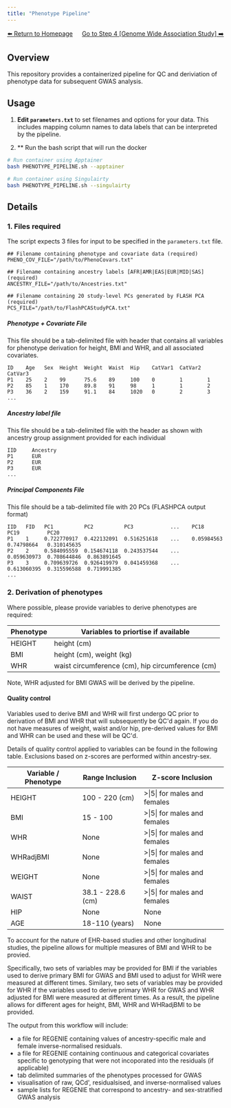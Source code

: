 ```yaml
---
title: "Phenotype Pipeline"
---
```

<div style="display: flex; justify-content: space-between; align-items: center;">
  <a href="./index.html">⬅️ Return to Homepage</a>
  <a href="./gwas.html">Go to Step 4 [Genome Wide Association Study] ➡️</a>
</div>

## Overview

This repository provides a containerized pipeline for QC and deriviation of phenotype data for subsequent GWAS analysis.

## Usage

1. **Edit `parameters.txt`** to set filenames and options for your data. This includes mapping column names to data labels that can be interpreted by the pipeline.

2. ** Run the bash script that will run the docker

```bash
# Run container using Apptainer
bash PHENOTYPE_PIPELINE.sh --apptainer

# Run container using Singulairty
bash PHENOTYPE_PIPELINE.sh --singulairty
```

## Details

### 1. Files required
The script expects 3 files for input to be specified in the `parameters.txt` file.
```
## Filename containing phenotype and covariate data (required)
PHENO_COV_FILE="/path/to/PhenoCovars.txt"

## Filename containing ancestry labels [AFR|AMR|EAS|EUR|MID|SAS] (required)
ANCESTRY_FILE="/path/to/Ancestries.txt"

## Filename containing 20 study-level PCs generated by FLASH PCA (required)
PCS_FILE="/path/to/FlashPCAStudyPCA.txt"
```
##### Phenotype + Covariate File
This file should be a tab-delimited file with header that contains all variables for phenotype derivation for height, BMI and WHR, and all associated covariates. 

```
ID    Age   Sex  Height  Weight  Waist  Hip    CatVar1  CatVar2  CatVar3
P1    25    2    99      75.6    89     100    0        1        1
P2    85    1    170     89.8    91     98     1        1        2
P3    36    2    159     91.1    84     1020   0        2        3
...
```
##### Ancestry label file
This file should be a tab-delimited file with the header as shown with ancestry group assignment provided for each individual
```
IID     Ancestry
P1      EUR
P2      EUR
P3      EUR
...
```
##### Principal Components File
This file should be a tab-delimited file with 20 PCs (FLASHPCA output format)
```
IID   FID   PC1          PC2          PC3            ...    PC18         PC19         PC20          
P1    1     0.722770917  0.422132091  0.516251618    ...    0.05984563   0.74798664   0.310145635
P2    2     0.584095559  0.154674118  0.243537544    ...    0.059630973  0.708644846  0.863891645
P3    3     0.709639726  0.926419979  0.041459368    ...    0.613060395  0.315596588  0.719991385
...
```


### 2. Derivation of phenotypes
Where possible, please provide variables to derive phenotypes are required:

| Phenotype | Variables to priortise if available |
| --- | --- |
| HEIGHT | height (cm) |
| BMI | height (cm), weight (kg) |
| WHR | waist circumference (cm), hip circumference (cm) |

Note, WHR adjusted for BMI GWAS will be derived by the pipeline.

#### Quality control
Variables used to derive BMI and WHR will first undergo QC prior to derivation of BMI and WHR that will subsequently be QC'd again.
If you do not have measures of weight, waist and/or hip, pre-derived values for BMI and WHR can be used and these will be QC'd.

Details of quality control applied to variables can be found in the following table. Exclusions based on z-scores are performed within ancestry-sex.

| Variable / Phenotype | Range Inclusion | Z-score Inclusion |
| ---       | ---               | --- |
| HEIGHT    | 100 - 220 (cm)    | >\|5\| for males and females |
| BMI       | 15 - 100          | >\|5\| for males and females |
| WHR       | None              | >\|5\| for males and females |
| WHRadjBMI | None              | >\|5\| for males and females |
| WEIGHT    | None              | >\|5\| for males and females |
| WAIST     | 38.1 - 228.6 (cm) | >\|5\| for males and females |
| HIP       | None              | None |
| AGE       | 18-110 (years)    | None |


To account for the nature of EHR-based studies and other longitudinal studies, the pipeline allows for multiple measures of BMI and WHR to be provied. 

Specifically, two sets of variables may be provided for BMI if the variables used to derive primary BMI for GWAS and BMI used to adjust for WHR were measured at different times. 
Similary, two sets of variables may be provided for WHR if the variables used to derive primary WHR for GWAS and WHR adjusted for BMI  were measured at different times. 
As a result, the pipeline allows for different ages for height, BMI, WHR and WHRadjBMI to be provided.



The output from this workflow will include:

* a file for REGENIE containing values of ancestry-specific male and female inverse-normalised residuals.
* a file for REGENIE containing continuous and categorical covariates specific to genotyping that were not incoporated into the residuals (if applicable)
* tab delimited summaries of the phenotypes processed for GWAS
* visualisation of raw, QCd', residualsised, and inverse-normalised values
* sample lists for REGENIE that correspond to ancestry- and sex-stratified GWAS analysis
